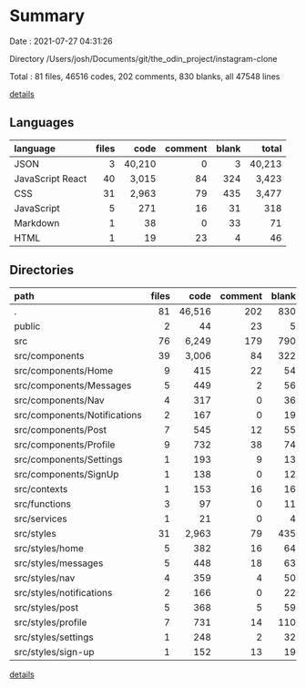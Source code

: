 # Summary

Date : 2021-07-27 04:31:26

Directory /Users/josh/Documents/git/the_odin_project/instagram-clone

Total : 81 files,  46516 codes, 202 comments, 830 blanks, all 47548 lines

[details](details.md)

## Languages
| language | files | code | comment | blank | total |
| :--- | ---: | ---: | ---: | ---: | ---: |
| JSON | 3 | 40,210 | 0 | 3 | 40,213 |
| JavaScript React | 40 | 3,015 | 84 | 324 | 3,423 |
| CSS | 31 | 2,963 | 79 | 435 | 3,477 |
| JavaScript | 5 | 271 | 16 | 31 | 318 |
| Markdown | 1 | 38 | 0 | 33 | 71 |
| HTML | 1 | 19 | 23 | 4 | 46 |

## Directories
| path | files | code | comment | blank | total |
| :--- | ---: | ---: | ---: | ---: | ---: |
| . | 81 | 46,516 | 202 | 830 | 47,548 |
| public | 2 | 44 | 23 | 5 | 72 |
| src | 76 | 6,249 | 179 | 790 | 7,218 |
| src/components | 39 | 3,006 | 84 | 322 | 3,412 |
| src/components/Home | 9 | 415 | 22 | 54 | 491 |
| src/components/Messages | 5 | 449 | 2 | 56 | 507 |
| src/components/Nav | 4 | 317 | 0 | 36 | 353 |
| src/components/Notifications | 2 | 167 | 0 | 19 | 186 |
| src/components/Post | 7 | 545 | 12 | 55 | 612 |
| src/components/Profile | 9 | 732 | 38 | 74 | 844 |
| src/components/Settings | 1 | 193 | 9 | 13 | 215 |
| src/components/SignUp | 1 | 138 | 0 | 12 | 150 |
| src/contexts | 1 | 153 | 16 | 16 | 185 |
| src/functions | 3 | 97 | 0 | 11 | 108 |
| src/services | 1 | 21 | 0 | 4 | 25 |
| src/styles | 31 | 2,963 | 79 | 435 | 3,477 |
| src/styles/home | 5 | 382 | 16 | 64 | 462 |
| src/styles/messages | 5 | 448 | 18 | 63 | 529 |
| src/styles/nav | 4 | 359 | 4 | 50 | 413 |
| src/styles/notifications | 2 | 166 | 0 | 22 | 188 |
| src/styles/post | 5 | 368 | 5 | 59 | 432 |
| src/styles/profile | 7 | 731 | 14 | 110 | 855 |
| src/styles/settings | 1 | 248 | 2 | 32 | 282 |
| src/styles/sign-up | 1 | 152 | 13 | 19 | 184 |

[details](details.md)